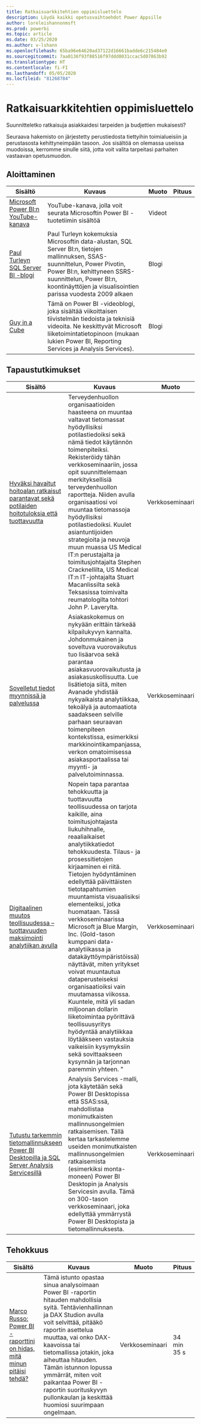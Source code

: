 ```yaml
---
title: Ratkaisuarkkitehtien oppimisluettelo
description: Löydä kaikki opetusvaihtoehdot Power Appsille
author: loreleishannonmsft
ms.prod: powerbi
ms.topic: article
ms.date: 03/25/2020
ms.author: v-lshann
ms.openlocfilehash: 65ba96e64620ad37122d16661badde6c215484e0
ms.sourcegitcommit: 7aa0136f93f88516f97ddd8031ccac5d07863b92
ms.translationtype: HT
ms.contentlocale: fi-FI
ms.lasthandoff: 05/05/2020
ms.locfileid: "81268784"
---
```

# <a name="solution-architects-learning-catalog"></a>Ratkaisuarkkitehtien oppimisluettelo

Suunnitteletko ratkaisuja asiakkaidesi tarpeiden ja budjettien mukaisesti?

Seuraava hakemisto on järjestetty perustiedosta tiettyihin toimialueisiin ja perustasosta kehittyneimpään tasoon. Jos sisältöä on olemassa useissa muodoissa, kerromme sinulle siitä, jotta voit valita tarpeitasi parhaiten vastaavan opetusmuodon. 

## <a name="get-started"></a>Aloittaminen<a name="get-started"></a>
| Sisältö  | Kuvaus  | Muoto | Pituus |
|-------------------------------------------------------------------------------------|-------------------------------------------------------------------------------------------------------------------------------------------------------------------------------------------------------------|--------|--------|
| [Microsoft Power BI:n YouTube-kanava](https://www.youtube.com/user/mspowerbi/videos) | YouTube-kanava, jolla voit seurata Microsoftin Power BI -tuotetiimin sisältöä  | Videot |        |
| [Paul Turleyn SQL Server BI -blogi](https://sqlserverbi.blog/)  | Paul Turleyn kokemuksia Microsoftin data-alustan, SQL Server BI:n, tietojen mallinnuksen, SSAS-suunnittelun, Power Pivotin, Power BI:n, kehittyneen SSRS-suunnittelun, Power BI:n, koontinäyttöjen ja visualisointien parissa vuodesta 2009 alkaen | Blogi   |        |
| [Guy in a Cube](https://www.youtube.com/channel/UCFp1vaKzpfvoGai0vE5VJ0w)  | Tämä on Power BI -videoblogi, joka sisältää viikoittaisen tiivistelmän tiedoista ja teknisiä videoita. Ne keskittyvät Microsoft liiketoimintatietopinoon (mukaan lukien Power BI, Reporting Services ja Analysis Services).     | Blogi   |        |
## <a name="case-studies"></a>Tapaustutkimukset<a name="case-studies"></a>
| Sisältö  | Kuvaus  | Muoto | Pituus |
|-------------------------------------------------------------------------------------|-------------------------------------------------------------------------------------------------------------------------------------------------------------------------------------------------------------|--------|--------|
| [Hyväksi havaitut hoitoalan ratkaisut parantavat sekä potilaiden hoitotuloksia että tuottavuutta](https://info.microsoft.com/Proven-Techniques-for-Building-Effective-Dashboards-OnDemandRegistration.html) | Terveydenhuollon organisaatioiden haasteena on muuntaa valtavat tietomassat hyödyllisiksi potilastiedoiksi sekä nämä tiedot käytännön toimenpiteiksi. Rekisteröidy tähän verkkoseminaariin, jossa opit suunnittelemaan merkityksellisiä terveydenhuollon raportteja. Niiden avulla organisaatiosi voi muuntaa tietomassoja hyödyllisiksi potilastiedoiksi. Kuulet asiantuntijoiden strategioita ja neuvoja muun muassa US Medical IT:n perustajalta ja toimitusjohtajalta Stephen Cracknellilta, US Medical IT:n IT-johtajalta Stuart Macanlissilta sekä Teksasissa toimivalta reumatologilta tohtori John P. Laverylta. | Verkkoseminaari |                |
| [Sovelletut tiedot myynnissä ja palvelussa](https://info.microsoft.com/applied-intelligence-for-sales-service-ondemand.html)  | Asiakaskokemus on nykyään erittäin tärkeää kilpailukyvyn kannalta. Johdonmukainen ja soveltuva vuorovaikutus tuo lisäarvoa sekä parantaa asiakasvuorovaikutusta ja asiakasuskollisuutta. Lue lisätietoja siitä, miten Avanade yhdistää nykyaikaista analytiikkaa, tekoälyä ja automaatiota saadakseen selville parhaan seuraavan toimenpiteen kontekstissa, esimerkiksi markkinointikampanjassa, verkon omatoimisessa asiakasportaalissa tai myynti- ja palvelutoiminnassa.  | Verkkoseminaari |                |
| [Digitaalinen muutos teollisuudessa – tuottavuuden maksimointi analytiikan avulla](https://info.microsoft.com/digital-transformation-in-manufacturing-ondemand.html)  | Nopein tapa parantaa tehokkuutta ja tuottavuutta teollisuudessa on tarjota kaikille, aina toimitusjohtajasta liukuhihnalle, reaaliaikaiset analytiikkatiedot tehokkuudesta. Tilaus- ja prosessitietojen kirjaaminen ei riitä. Tietojen hyödyntäminen edellyttää päivittäisten tietotapahtumien muuntamista visuaalisiksi elementeiksi, jotka huomataan.  Tässä verkkoseminaarissa Microsoft ja Blue Margin, Inc. (Gold-tason kumppani data-analytiikassa ja datakäyttöympäristöissä) näyttävät, miten yritykset voivat muuntautua dataperusteiseksi organisaatioiksi vain muutamassa viikossa. Kuuntele, mitä yli sadan miljoonan dollarin liiketoimintaa pyörittävä teollisuusyritys hyödyntää analytiikkaa löytääkseen vastauksia vaikeisiin kysymyksiin sekä sovittaakseen kysynnän ja tarjonnan paremmin yhteen. " | Verkkoseminaari  |         |                
| [Tutustu tarkemmin tietomallinnukseen Power BI Desktopilla ja SQL Server Analysis Servicesillä](https://community.powerbi.com/t5/Webinars-and-Video-Gallery/Deep-dive-into-data-modeling-using-Power-BI-desktop-and-SQL/td-p/158625)  | Analysis Services -malli, jota käytetään sekä Power BI Desktopissa että SSAS:ssä, mahdollistaa monimutkaisten mallinnusongelmien ratkaisemisen. Tällä kertaa tarkastelemme useiden monimutkaisten mallinnusongelmien ratkaisemista (esimerkiksi monta-moneen) Power BI Desktopin ja Analysis Servicesin avulla. Tämä on 300-tason verkkoseminaari, joka edellyttää ymmärrystä Power BI Desktopista ja tietomallinnuksesta.   | Verkkoseminaari | 1 t 5 min 40 s |
## <a name="performance"></a>Tehokkuus<a name="performance"></a>
| Sisältö  | Kuvaus  | Muoto | Pituus |
|-------------------------------------------------------------------------------------|-------------------------------------------------------------------------------------------------------------------------------------------------------------------------------------------------------------|--------|--------|
| [Marco Russo: Power BI -raporttini on hidas, mitä minun pitäisi tehdä?](https://community.powerbi.com/t5/Webinars-and-Video-Gallery/My-Power-BI-report-is-slow-what-should-I-do-by-Marco-Russo/td-p/547348)|   Tämä istunto opastaa sinua analysoimaan Power BI -raportin hitauden mahdollisia syitä. Tehtävienhallinnan ja DAX Studion avulla voit selvittää, pitääkö raportin asettelua muuttaa, vai onko DAX-kaavoissa tai tietomallissa jotakin, joka aiheuttaa hitauden. Tämän istunnon lopussa ymmärrät, miten voit paikantaa Power BI -raportin suorituskyvyn pullonkaulan ja keskittää huomiosi suurimpaan ongelmaan.|  Verkkoseminaari |34 min 35 s |
